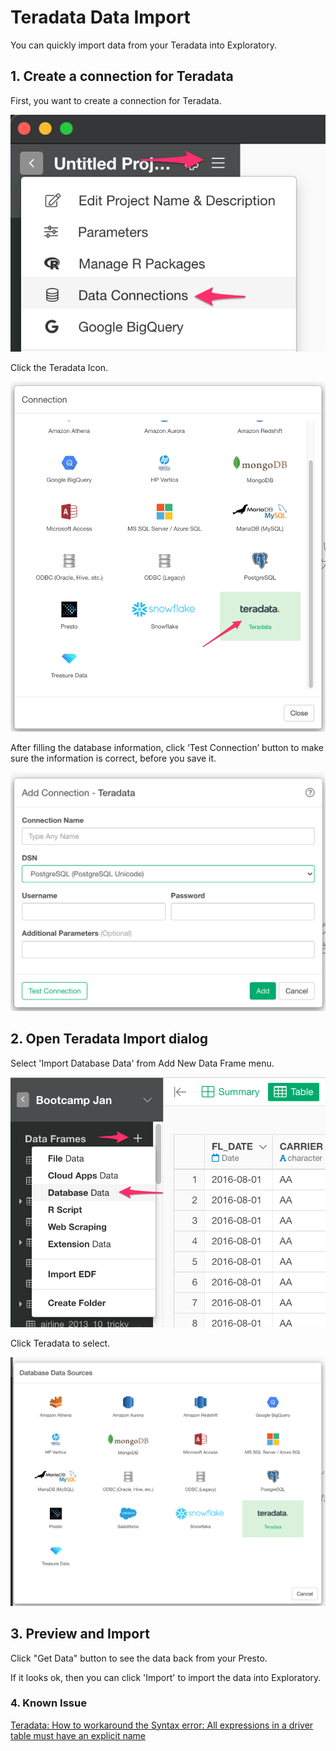 # Teradata Data Import

You can quickly import data from your  Teradata into Exploratory.

## 1. Create a connection for Teradata

First, you want to create a connection for Teradata.

![](images/connection.png)

Click the Teradata Icon.

![](images/teradata_connection.png)

After filling the database information, click ‘Test Connection’ button to make sure the information is correct, before you save it.

![](images/add_teradata_connection.png)


## 2. Open Teradata Import dialog

Select 'Import Database Data' from Add New Data Frame menu.

![](images/import-database.png)

Click Teradata to select.

![](images/teradata_datasource.png)

## 3. Preview and Import

Click "Get Data" button to see the data back from your Presto.


If it looks ok, then you can click 'Import' to import the data into Exploratory.

### 4. Known Issue

[Teradata: How to workaround the Syntax error: All expressions in a driver table must have an explicit name](https://community.exploratory.io/t/teradata-how-to-workaround-the-syntax-error-all-expressions-in-a-driver-table-must-have-an-explicit-name/2117)
